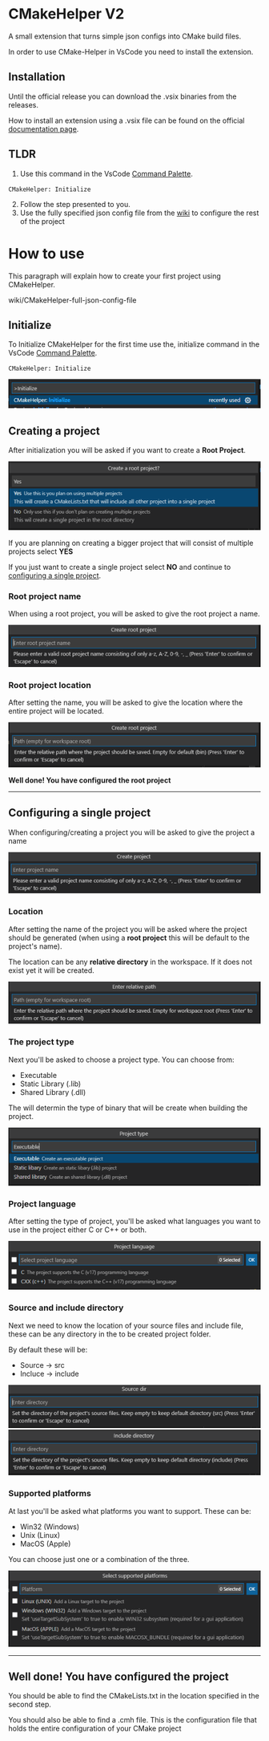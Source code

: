 # CMakeHelper V2

A small extension that turns simple json configs into CMake build files.

In order to use CMake-Helper in VsCode you need to install the extension.

## Installation

Until the official release you can download the .vsix binaries from the releases.

How to install an extension using a .vsix file can be found on the official [documentation page](https://code.visualstudio.com/docs/editor/extension-marketplace#_install-from-a-vsix).

## TLDR
1. Use this command in the VsCode [Command Palette](https://code.visualstudio.com/docs/getstarted/userinterface#_command-palette).
```
CMakeHelper: Initialize
```

2. Follow the step presented to you. 
3. Use the fully specified json config file from the [wiki](wiki/CMakeHelper-full-json-config-file) to configure the rest of the project

# How to use

This paragraph will explain how to create your first project using CMakeHelper.

wiki/CMakeHelper-full-json-config-file

## Initialize

To Initialize CMakeHelper for the first time use the, initialize command in the VsCode [Command Palette](https://code.visualstudio.com/docs/getstarted/userinterface#_command-palette).

```
CMakeHelper: Initialize
```

![CMakeHelper-Initialize](docs/images/cmh-initialize.png)

## Creating a project
After initialization you will be asked if you want to create a **Root Project**.

![CMakeHelper-CreateRoot](docs/images/cmh-create-root-project.png)

If you are planning on creating a bigger project that will consist of multiple projects select **YES**

If you just want to create a single project select **NO** and continue to [configuring a single project](#configuring-a-single-project).


### Root project name

When using a root project, you will be asked to give the root project a name.

![CMakeHelper-RootName](docs/images/cmh-root-project-name.png)

### Root project location

After setting the name, you will be asked to give the location where the entire project will be located.

![CMakeHelper-RootLocation](docs/images/cmh-root-project-location.png)

**Well done! You have configured the root project**

---

## Configuring a single project

When configuring/creating a project you will be asked to give the project a name

![CMakeHelper-ProjectName](docs/images/cmh-project-name.png)

### Location

After setting the name of the project you will be asked where the project should be generated (when using a **root project** this will be default to the project's name).

The location can be any **relative directory** in the workspace. If it does not exist yet it will be created.

![CMakeHelper-ProjectName](docs/images/cmh-project-location.png)

### The project type

Next you'll be asked to choose a project type. You can choose from:
 - Executable
 - Static Library (.lib)
 - Shared Library (.dll)

The will determin the type of binary that will be create when building the project.

![CMakeHelper-ProjectName](docs/images/cmh-project-type.png)

### Project language

After setting the type of project, you'll be asked what languages you want to use in the project either C or C++ or both.

![CMakeHelper-ProjectName](docs/images/cmh-project-language.png)

### Source and include directory

Next we need to know the location of your source files and include file, these can be any directory in the to be created project folder.

By default these will be:
 - Source -> src
 - Incluce -> include

![CMakeHelper-ProjectName](docs/images/cmh-project-src-location.png)
![CMakeHelper-ProjectName](docs/images/cmh-project-include-location.png)

### Supported platforms

At last you'll be asked what platforms you want to support. These can be:
 - Win32 (Windows)
 - Unix (Linux)
 - MacOS (Apple)

You can choose just one or a combination of the three.

![CMakeHelper-ProjectName](docs/images/cmh-project-supported-platforms.png)

---

**Well done! You have configured the project**
---
You should be able to find the CMakeLists.txt in the location specified in the second step. 

You should also be able to find a .cmh file. This is the configuration file that holds the entire configuration of your CMake project
